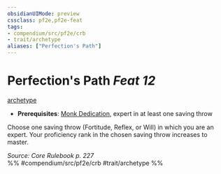 ```yaml
---
obsidianUIMode: preview
cssclass: pf2e,pf2e-feat
tags:
- compendium/src/pf2e/crb
- trait/archetype
aliases: ["Perfection's Path"]
---
```

# Perfection's Path  *Feat 12*  
[archetype](archetype.md "Archetype Feat Trait")  

- **Prerequisites**: [Monk Dedication](monk-dedication.md), expert in at least one saving throw

Choose one saving throw (Fortitude, Reflex, or Will) in which you are an expert. Your proficiency rank in the chosen saving throw increases to master.

*Source: Core Rulebook p. 227*  
%% #compendium/src/pf2e/crb #trait/archetype %%